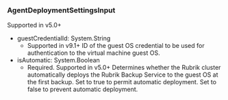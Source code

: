 ### AgentDeploymentSettingsInput
Supported in v5.0+

- guestCredentialId: System.String
  - Supported in v9.1+
      ID of the guest OS credential to be used for authentication to the virtual machine guest OS.
- isAutomatic: System.Boolean
  - Required. Supported in v5.0+
      Determines whether the Rubrik cluster automatically deploys the Rubrik Backup Service to the guest OS at the first backup. Set to true to permit automatic deployment. Set to false to prevent automatic deployment.
